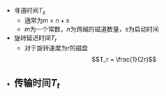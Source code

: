 - 寻道时间$T_s$
	- 通常为$m\times n + s$
	- $m$为一个常数，$n$为跨越的磁道数量，$s$为启动时间
- 旋转延迟时间$T_r$
	- 对于旋转速度为$r$的磁盘
	  $$T_r = \frac{1}{2r}$$
- 传输时间$T_t$
	-